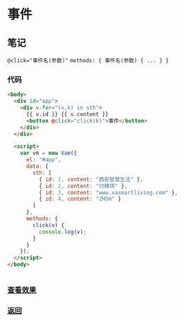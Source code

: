 # 事件

## 笔记

`@click="事件名(参数)"`
`methods: { 事件名(参数) { ... } }`

### 代码

```html
<body>
  <div id="app">
    <div v-for="(v,k) in sth">
      {{ v.id }} {{ v.content }}
      <button @click="click(k)">事件</button>
    </div>
  </div>

  <script>
    var vm = new Vue({
      el: "#app",
      data: {
        sth: [
          { id: 1, content: "西安智慧生活" },
          { id: 2, content: "付精琪" },
          { id: 3, content: "www.xasmartliving.com" },
          { id: 4, content: "ZHSH" }
        ]
      },
      methods: {
        click(v) {
          console.log(v);
        }
      }
    });
  </script>
</body>
```

```js
```

### [查看效果](23.html "内容展示")

### [返回](../index.html)
